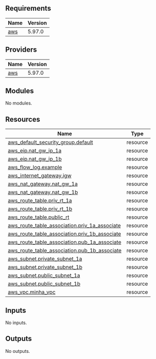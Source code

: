 ## Requirements

| Name | Version |
|------|---------|
| <a name="requirement_aws"></a> [aws](#requirement\_aws) | 5.97.0 |

## Providers

| Name | Version |
|------|---------|
| <a name="provider_aws"></a> [aws](#provider\_aws) | 5.97.0 |

## Modules

No modules.

## Resources

| Name | Type |
|------|------|
| [aws_default_security_group.default](https://registry.terraform.io/providers/hashicorp/aws/5.97.0/docs/resources/default_security_group) | resource |
| [aws_eip.nat_gw_ip_1a](https://registry.terraform.io/providers/hashicorp/aws/5.97.0/docs/resources/eip) | resource |
| [aws_eip.nat_gw_ip_1b](https://registry.terraform.io/providers/hashicorp/aws/5.97.0/docs/resources/eip) | resource |
| [aws_flow_log.example](https://registry.terraform.io/providers/hashicorp/aws/5.97.0/docs/resources/flow_log) | resource |
| [aws_internet_gateway.igw](https://registry.terraform.io/providers/hashicorp/aws/5.97.0/docs/resources/internet_gateway) | resource |
| [aws_nat_gateway.nat_gw_1a](https://registry.terraform.io/providers/hashicorp/aws/5.97.0/docs/resources/nat_gateway) | resource |
| [aws_nat_gateway.nat_gw_1b](https://registry.terraform.io/providers/hashicorp/aws/5.97.0/docs/resources/nat_gateway) | resource |
| [aws_route_table.priv_rt_1a](https://registry.terraform.io/providers/hashicorp/aws/5.97.0/docs/resources/route_table) | resource |
| [aws_route_table.priv_rt_1b](https://registry.terraform.io/providers/hashicorp/aws/5.97.0/docs/resources/route_table) | resource |
| [aws_route_table.public_rt](https://registry.terraform.io/providers/hashicorp/aws/5.97.0/docs/resources/route_table) | resource |
| [aws_route_table_association.priv_1a_associate](https://registry.terraform.io/providers/hashicorp/aws/5.97.0/docs/resources/route_table_association) | resource |
| [aws_route_table_association.priv_1b_associate](https://registry.terraform.io/providers/hashicorp/aws/5.97.0/docs/resources/route_table_association) | resource |
| [aws_route_table_association.pub_1a_associate](https://registry.terraform.io/providers/hashicorp/aws/5.97.0/docs/resources/route_table_association) | resource |
| [aws_route_table_association.pub_1b_associate](https://registry.terraform.io/providers/hashicorp/aws/5.97.0/docs/resources/route_table_association) | resource |
| [aws_subnet.private_subnet_1a](https://registry.terraform.io/providers/hashicorp/aws/5.97.0/docs/resources/subnet) | resource |
| [aws_subnet.private_subnet_1b](https://registry.terraform.io/providers/hashicorp/aws/5.97.0/docs/resources/subnet) | resource |
| [aws_subnet.public_subnet_1a](https://registry.terraform.io/providers/hashicorp/aws/5.97.0/docs/resources/subnet) | resource |
| [aws_subnet.public_subnet_1b](https://registry.terraform.io/providers/hashicorp/aws/5.97.0/docs/resources/subnet) | resource |
| [aws_vpc.minha_vpc](https://registry.terraform.io/providers/hashicorp/aws/5.97.0/docs/resources/vpc) | resource |

## Inputs

No inputs.

## Outputs

No outputs.
